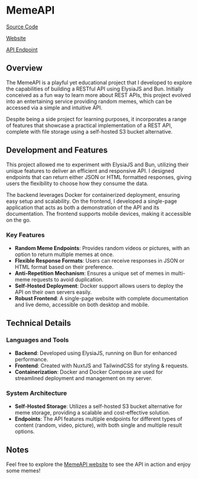 # MemeAPI

[Source Code](https://github.com/ZachLTech/RandomMemeRestAPI)

[Website](https://memes.zachl.tech)

[API Endpoint](https://memeapi.zachl.tech)

## Overview

The MemeAPI is a playful yet educational project that I developed to explore the capabilities of building a RESTful API using ElysiaJS and Bun. Initially conceived as a fun way to learn more about REST APIs, this project evolved into an entertaining service providing random memes, which can be accessed via a simple and intuitive API.

Despite being a side project for learning purposes, it incorporates a range of features that showcase a practical implementation of a REST API, complete with file storage using a self-hosted S3 bucket alternative.

## Development and Features

This project allowed me to experiment with ElysiaJS and Bun, utilizing their unique features to deliver an efficient and responsive API. I designed endpoints that can return either JSON or HTML formatted responses, giving users the flexibility to choose how they consume the data. 

The backend leverages Docker for containerized deployment, ensuring easy setup and scalability. On the frontend, I developed a single-page application that acts as both a demonstration of the API and its documentation. The frontend supports mobile devices, making it accessible on the go.

### Key Features

- **Random Meme Endpoints**: Provides random videos or pictures, with an option to return multiple memes at once.
- **Flexible Response Formats**: Users can receive responses in JSON or HTML format based on their preference.
- **Anti-Repetition Mechanism**: Ensures a unique set of memes in multi-meme requests to avoid duplication.
- **Self-Hosted Deployment**: Docker support allows users to deploy the API on their own servers easily.
- **Robust Frontend**: A single-page website with complete documentation and live demo, accessible on both desktop and mobile.

## Technical Details

### Languages and Tools

- **Backend**: Developed using ElysiaJS, running on Bun for enhanced performance.
- **Frontend**: Created with NuxtJS and TailwindCSS for styling & requests.
- **Containerization**: Docker and Docker Compose are used for streamlined deployment and management on my server.

### System Architecture

- **Self-Hosted Storage**: Utilizes a self-hosted S3 bucket alternative for meme storage, providing a scalable and cost-effective solution.
- **Endpoints**: The API features multiple endpoints for different types of content (random, video, picture), with both single and multiple result options.

## Notes

Feel free to explore the [MemeAPI website](https://memes.zachl.tech) to see the API in action and enjoy some memes!
